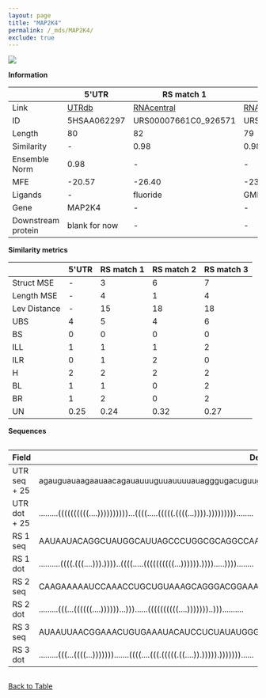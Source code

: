 ```yaml
---
layout: page
title: "MAP2K4"
permalink: /_mds/MAP2K4/
exclude: true
---
```




![](../../alns_9.28.22/aln_5HSAA062297_0.987.png?raw=true)


**Information**

| | 5'UTR       | RS match 1   | RS match 2  | RS match 3 |
| ---- | ----------- | ----------- | ----------- | ----------- |
| Link | <a href="http://utrdb.ba.itb.cnr.it/getutr/5HSAA062297/1" target="_blank" rel="noopener noreferrer">UTRdb</a>   | <a href="https://rnacentral.org/rna/URS00007661C0/926571" target="_blank" rel="noopener noreferrer">RNAcentral</a>     |<a href="https://rnacentral.org/rna/URS0000D6BBBE/12908" target="_blank" rel="noopener noreferrer">RNAcentral</a>  | <a href="https://rnacentral.org/rna/URS0000C32386/1476" target="_blank" rel="noopener noreferrer">RNAcentral</a>   |
| ID | 5HSAA062297     | URS00007661C0_926571     | URS0000D6BBBE_12908     | URS0000C32386_1476     |
| Length | 80     |  82    | 79   |  82    |
| Similarity | - | 0.98 | 0.98 | 0.97 |
| Ensemble Norm | 0.98 | - | - | - |
| MFE | -20.57 | -26.40 | -23.25 | -16.69 |
| Ligands | - | fluoride | GMP | cyclic-di-GMP |
| Gene | MAP2K4 | - | - | - |
| Downstream protein | blank for now    |    -    | -  | - |


**Similarity metrics**

| | 5'UTR       | RS match 1   | RS match 2  | RS match 3 |
| ---- | ----------- | ----------- | ----------- | ----------- |
| Struct MSE | - | 3 | 6 | 7 |
| Length MSE | - | 4 | 1 | 4 |
| Lev Distance | - | 15 | 18 | 18 |
| UBS| 4 | 5 | 4 | 6 |
| BS | 0 | 0 | 0 | 0 |
| ILL | 1 | 1 | 1 | 2 |
| ILR | 0 | 1 | 2 | 0 |
| H | 2 | 2 | 2 | 2 |
| BL | 1 | 1 | 0 | 2 |
| BR | 1 | 2 | 0 | 2 |
| UN | 0.25 | 0.24 | 0.32 | 0.27 |

**Sequences**


<div style="overflow-x:auto;">

<table>
<colgroup>
<col width="30%" />
<col width="70%" />
</colgroup>
<thead>
<tr class="header">
<th>Field</th>
<th>Description</th>
</tr>
</thead>
<tbody>
<tr>
<td markdown="span">UTR seq + 25 </td>
<td markdown="span"> agauguauaagaauaacagauauuuguuauuuuauagggugacuguuggaucuguATGGCGGCTCCGAGCCCGAGCGGCG </td>
</tr>
<tr>
<td markdown="span">UTR dot + 25  </td>
<td markdown="span"> .........((((((((((....))))))))))...((((.....(((((.((((...)))).)))))))))........
</td>
</tr>


<tr>
<td markdown="span">RS 1 seq </td>
<td markdown="span"> AAUAAUACAGGCUAUGGCAUUAGCCCUGGCGCAGGCCAAAACUGCCCUUUUGAAGAGAGGCGCGGAUAAUGCCUACUACUAC
</td>
</tr>


<tr>
<td markdown="span">RS 1 dot </td>
<td markdown="span"> ..........((((.(((....))).))))..((((.....((((((((((...)))))).)))).....))))........
</td>
</tr>


<tr>
<td markdown="span">RS 2 seq </td>
<td markdown="span"> CAAGAAAAAUCCAAACCUGCUGUAAAGCAGGGACGGAAAGCCACGGGUUUCUUUUGUAAGAAGCAGCCGGUUAUCAAUA
</td>
</tr>


<tr>
<td markdown="span">RS 2 dot </td>
<td markdown="span"> .........(((...((((((....))))))...)))......((((((((((....)))))))..)))..........
</td>
</tr>


<tr>
<td markdown="span">RS 3 seq </td>
<td markdown="span"> AUAAUUAACGGAAACUGUGAAAUACAUCCUCUAUAUGGGCACCUUGGAUGUAUGGAGUUAUUGGUGCAACCGGCCUGAUUAG
</td>
</tr>


<tr>
<td markdown="span">RS 3 dot </td>
<td markdown="span"> .........(((...((((...))))))).......((((....(((.(((((.((....)).))))).)))))))......
</td>
</tr>

</tbody>
</table>


</div>


[Back to Table](../../display)

